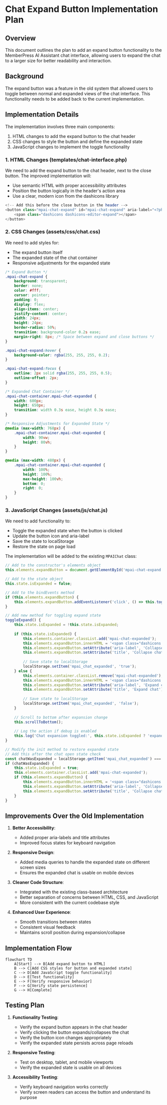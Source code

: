 # Chat Expand Button Implementation Plan

## Overview

This document outlines the plan to add an expand button functionality to the MemberPress AI Assistant chat interface, allowing users to expand the chat to a larger size for better readability and interaction.

## Background

The expand button was a feature in the old system that allowed users to toggle between normal and expanded views of the chat interface. This functionality needs to be added back to the current implementation.

## Implementation Details

The implementation involves three main components:

1. HTML changes to add the expand button to the chat header
2. CSS changes to style the button and define the expanded state
3. JavaScript changes to implement the toggle functionality

### 1. HTML Changes (templates/chat-interface.php)

We need to add the expand button to the chat header, next to the close button. The improved implementation will:
- Use semantic HTML with proper accessibility attributes
- Position the button logically in the header's action area
- Use a clear, modern icon from the dashicons library

```php
<!-- Add this before the close button in the header -->
<button class="mpai-chat-expand" id="mpai-chat-expand" aria-label="<?php esc_attr_e('Expand chat', 'memberpress-ai-assistant'); ?>" title="<?php esc_attr_e('Expand chat', 'memberpress-ai-assistant'); ?>">
    <span class="dashicons dashicons-editor-expand"></span>
</button>
```

### 2. CSS Changes (assets/css/chat.css)

We need to add styles for:
- The expand button itself
- The expanded state of the chat container
- Responsive adjustments for the expanded state

```css
/* Expand Button */
.mpai-chat-expand {
    background: transparent;
    border: none;
    color: #fff;
    cursor: pointer;
    padding: 0;
    display: flex;
    align-items: center;
    justify-content: center;
    width: 24px;
    height: 24px;
    border-radius: 50%;
    transition: background-color 0.2s ease;
    margin-right: 8px; /* Space between expand and close buttons */
}

.mpai-chat-expand:hover {
    background-color: rgba(255, 255, 255, 0.2);
}

.mpai-chat-expand:focus {
    outline: 2px solid rgba(255, 255, 255, 0.5);
    outline-offset: 2px;
}

/* Expanded Chat Container */
.mpai-chat-container.mpai-chat-expanded {
    width: 600px;
    height: 650px;
    transition: width 0.3s ease, height 0.3s ease;
}

/* Responsive Adjustments for Expanded State */
@media (max-width: 768px) {
    .mpai-chat-container.mpai-chat-expanded {
        width: 90vw;
        height: 80vh;
    }
}

@media (max-width: 480px) {
    .mpai-chat-container.mpai-chat-expanded {
        width: 100%;
        height: 100%;
        max-height: 100vh;
        bottom: 0;
        right: 0;
    }
}
```

### 3. JavaScript Changes (assets/js/chat.js)

We need to add functionality to:
- Toggle the expanded state when the button is clicked
- Update the button icon and aria-label
- Save the state to localStorage
- Restore the state on page load

The implementation will be added to the existing `MPAIChat` class:

```javascript
// Add to the constructor's elements object
this.elements.expandButton = document.getElementById('mpai-chat-expand');

// Add to the state object
this.state.isExpanded = false;

// Add to the bindEvents method
if (this.elements.expandButton) {
    this.elements.expandButton.addEventListener('click', () => this.toggleExpand());
}

// Add new method for toggling expand state
toggleExpand() {
    this.state.isExpanded = !this.state.isExpanded;
    
    if (this.state.isExpanded) {
        this.elements.container.classList.add('mpai-chat-expanded');
        this.elements.expandButton.innerHTML = '<span class="dashicons dashicons-editor-contract"></span>';
        this.elements.expandButton.setAttribute('aria-label', 'Collapse chat');
        this.elements.expandButton.setAttribute('title', 'Collapse chat');
        
        // Save state to localStorage
        localStorage.setItem('mpai_chat_expanded', 'true');
    } else {
        this.elements.container.classList.remove('mpai-chat-expanded');
        this.elements.expandButton.innerHTML = '<span class="dashicons dashicons-editor-expand"></span>';
        this.elements.expandButton.setAttribute('aria-label', 'Expand chat');
        this.elements.expandButton.setAttribute('title', 'Expand chat');
        
        // Save state to localStorage
        localStorage.setItem('mpai_chat_expanded', 'false');
    }
    
    // Scroll to bottom after expansion change
    this.scrollToBottom();
    
    // Log the action if debug is enabled
    this.log('Chat expansion toggled:', this.state.isExpanded ? 'expanded' : 'collapsed');
}

// Modify the init method to restore expanded state
// Add this after the chat open state check
const chatWasExpanded = localStorage.getItem('mpai_chat_expanded') === 'true';
if (chatWasExpanded) {
    this.state.isExpanded = true;
    this.elements.container.classList.add('mpai-chat-expanded');
    if (this.elements.expandButton) {
        this.elements.expandButton.innerHTML = '<span class="dashicons dashicons-editor-contract"></span>';
        this.elements.expandButton.setAttribute('aria-label', 'Collapse chat');
        this.elements.expandButton.setAttribute('title', 'Collapse chat');
    }
}
```

## Improvements Over the Old Implementation

1. **Better Accessibility**:
   - Added proper aria-labels and title attributes
   - Improved focus states for keyboard navigation

2. **Responsive Design**:
   - Added media queries to handle the expanded state on different screen sizes
   - Ensures the expanded chat is usable on mobile devices

3. **Cleaner Code Structure**:
   - Integrated with the existing class-based architecture
   - Better separation of concerns between HTML, CSS, and JavaScript
   - More consistent with the current codebase style

4. **Enhanced User Experience**:
   - Smooth transitions between states
   - Consistent visual feedback
   - Maintains scroll position during expansion/collapse

## Implementation Flow

```mermaid
flowchart TD
    A[Start] --> B[Add expand button to HTML]
    B --> C[Add CSS styles for button and expanded state]
    C --> D[Add JavaScript toggle functionality]
    D --> E[Test functionality]
    E --> F[Verify responsive behavior]
    F --> G[Verify state persistence]
    G --> H[Complete]
```

## Testing Plan

1. **Functionality Testing**:
   - Verify the expand button appears in the chat header
   - Verify clicking the button expands/collapses the chat
   - Verify the button icon changes appropriately
   - Verify the expanded state persists across page reloads

2. **Responsive Testing**:
   - Test on desktop, tablet, and mobile viewports
   - Verify the expanded state is usable on all devices

3. **Accessibility Testing**:
   - Verify keyboard navigation works correctly
   - Verify screen readers can access the button and understand its purpose